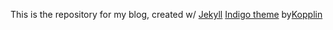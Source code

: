 This is the repository for my blog, created w/ <a class="link" href="https://github.com/jekyll/">Jekyll</a> 
<a class="link" href="https://github.com/sergiokopplin/indigo">Indigo theme</a> by<a class="link" href="https://github.com/sergiokopplin/indigo">Kopplin</a>
    
